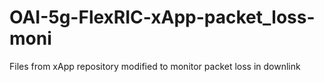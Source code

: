 # OAI-5g-FlexRIC-xApp-packet_loss-moni
Files from xApp repository modified to monitor packet loss in downlink 
